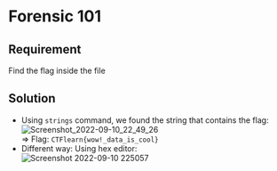 # Forensic 101
## Requirement
Find the flag inside the file
## Solution
- Using `strings` command, we found the string that contains the flag:
![Screenshot_2022-09-10_22_49_26](https://user-images.githubusercontent.com/89294020/189495379-75925bbc-17e6-4a97-93d5-5039dd6fed22.png)  
=> Flag: `CTFlearn{wow!_data_is_cool}` 
- Different way: Using hex editor:  
![Screenshot 2022-09-10 225057](https://user-images.githubusercontent.com/89294020/189495486-b910ffe5-99b3-4511-9c9d-4ab3adc9a58d.png)
